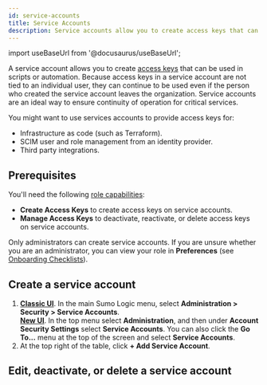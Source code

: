 ```yaml
---
id: service-accounts
title: Service Accounts
description: Service accounts allow you to create access keys that can be used in scripts or automation.
---
```


import useBaseUrl from '@docusaurus/useBaseUrl';

A service account allows you to create [access keys](/docs/manage/security/access-keys/) that can be used in scripts or automation. Because access keys in a service account are not tied to an individual user, they can continue to be used even if the person who created the service account leaves the organization. Service accounts are an ideal way to ensure continuity of operation for critical services.

You might want to use services accounts to provide access keys for:
* Infrastructure as code (such as Terraform).
* SCIM user and role management from an identity provider.
* Third party integrations.

## Prerequisites

You'll need the following [role capabilities](/docs/manage/users-roles/roles/role-capabilities#security):
* **Create Access Keys** to create access keys on service accounts.
* **Manage Access Keys** to deactivate, reactivate, or delete access keys on service accounts.

Only administrators can create service accounts. If you are unsure whether you are an administrator, you can view your role in **Preferences** (see [Onboarding Checklists](/docs/get-started/onboarding-checklists/)).

## Create a service account

1. [**Classic UI**](/docs/get-started/sumo-logic-ui-classic). In the main Sumo Logic menu, select **Administration > Security > Service Accounts**. <br/>[**New UI**](/docs/get-started/sumo-logic-ui). In the top menu select **Administration**, and then under **Account Security Settings** select **Service Accounts**. You can also click the **Go To...** menu at the top of the screen and select **Service Accounts**.
1. At the top right of the table, click **+ Add Service Account**. 


## Edit, deactivate, or delete a service account